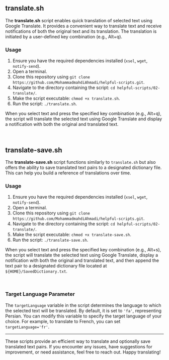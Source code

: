 ## translate.sh

The **translate.sh** script enables quick translation of selected text using Google Translate. It provides a convenient way to translate text and receive notifications of both the original text and its translation. The translation is initiated by a user-defined key combination (e.g., Alt+q).

### Usage

1. Ensure you have the required dependencies installed (`xsel`, `wget`, `notify-send`).
2. Open a terminal.
3. Clone this repository using `git clone https://github.com/MohammadmahdiAhmadi/helpful-scripts.git`.
4. Navigate to the directory containing the script: `cd helpful-scripts/02-translate/`.
5. Make the script executable: `chmod +x translate.sh`.
6. Run the script: `./translate.sh`.

When you select text and press the specified key combination (e.g., Alt+q), the script will translate the selected text using Google Translate and display a notification with both the original and translated text.

<br />

## translate-save.sh

The **translate-save.sh** script functions similarly to `translate.sh` but also offers the ability to save translated text pairs to a designated dictionary file. This can help you build a reference of translations over time.

### Usage

1. Ensure you have the required dependencies installed (`xsel`, `wget`, `notify-send`).
2. Open a terminal.
3. Clone this repository using `git clone https://github.com/MohammadmahdiAhmadi/helpful-scripts.git`.
4. Navigate to the directory containing the script: `cd helpful-scripts/02-translate/`.
5. Make the script executable: `chmod +x translate-save.sh`.
6. Run the script: `./translate-save.sh`.

When you select text and press the specified key combination (e.g., Alt+s), the script will translate the selected text using Google Translate, display a notification with both the original and translated text, and then append the text pair to a designated dictionary file located at `${HOME}/SavedDictionary.txt`.

<br />

### Target Language Parameter

The `targetLanguage` variable in the script determines the language to which the selected text will be translated. By default, it is set to `'fa'`, representing Persian. You can modify this variable to specify the target language of your choice. For example, to translate to French, you can set `targetLanguage='fr'`.

---

These scripts provide an efficient way to translate and optionally save translated text pairs. If you encounter any issues, have suggestions for improvement, or need assistance, feel free to reach out. Happy translating!
